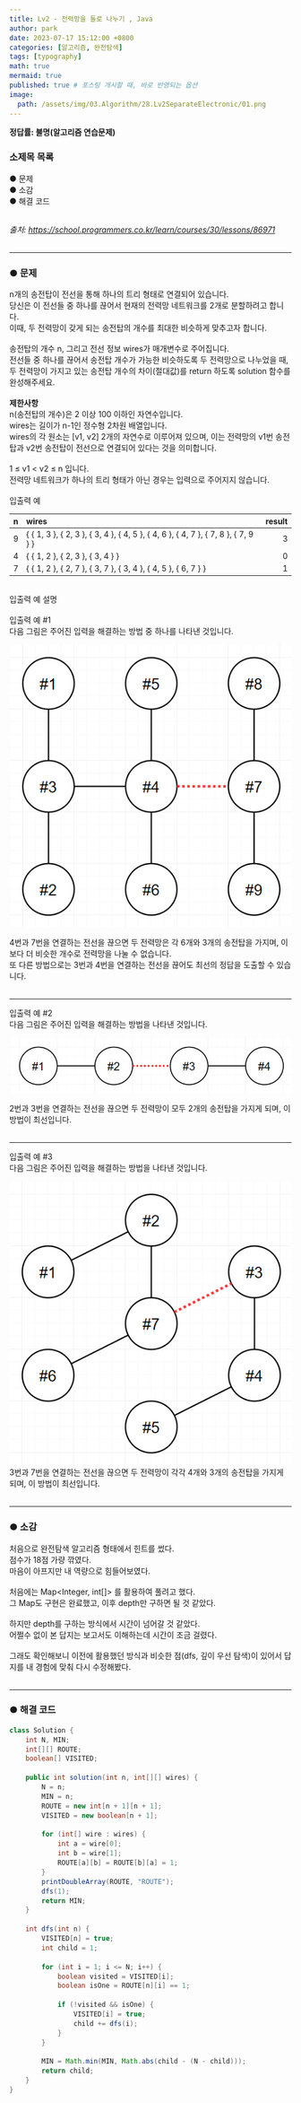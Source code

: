 ```yaml
---
title: Lv2 - 전력망을 둘로 나누기 , Java
author: park
date: 2023-07-17 15:12:00 +0800
categories: [알고리즘, 완전탐색]
tags: [typography]
math: true
mermaid: true
published: true # 포스팅 개시할 때, 바로 반영되는 옵션
image: 
  path: /assets/img/03.Algorithm/28.Lv2SeparateElectronic/01.png
---
```


<b>정답률: 불명(알고리즘 연습문제)</b><br>

### 소제목 목록
● 문제<br/>
● 소감<br/>
● 해결 코드<br/>
<br/>

<i>출처: https://school.programmers.co.kr/learn/courses/30/lessons/86971</i><br>
<br/>

---

### ● 문제

n개의 송전탑이 전선을 통해 하나의 트리 형태로 연결되어 있습니다.<br>
당신은 이 전선들 중 하나를 끊어서 현재의 전력망 네트워크를 2개로 분할하려고 합니다.<br>
이때, 두 전력망이 갖게 되는 송전탑의 개수를 최대한 비슷하게 맞추고자 합니다.<br>
<br>
송전탑의 개수 n, 그리고 전선 정보 wires가 매개변수로 주어집니다.<br>
전선들 중 하나를 끊어서 송전탑 개수가 가능한 비슷하도록 두 전력망으로 나누었을 때, 두 전력망이 가지고 있는 송전탑 개수의 차이(절대값)를 return 하도록 solution 함수를 완성해주세요.<br>
<br>
<b>제한사항</b><br>
n(송전탑의 개수)은 2 이상 100 이하인 자연수입니다.<br>
wires는 길이가 n-1인 정수형 2차원 배열입니다.<br>
wires의 각 원소는 [v1, v2] 2개의 자연수로 이루어져 있으며, 이는 전력망의 v1번 송전탑과 v2번 송전탑이 전선으로 연결되어 있다는 것을 의미합니다.<br>
<br>
1 ≤ v1 < v2 ≤ n 입니다.<br>
전력망 네트워크가 하나의 트리 형태가 아닌 경우는 입력으로 주어지지 않습니다.<br>
<br>
입출력 예<br>

| n    |    wires                           | result |
|:-----|:--------------------------------------|-------:|
|  9  | { { 1, 3 }, { 2, 3 }, { 3, 4 }, { 4, 5 }, { 4, 6 }, { 4, 7 }, { 7, 8 }, { 7, 9 } } | 3      |
|  4  | { { 1, 2 }, { 2, 3 }, { 3, 4 } } | 0      |
|  7  | { { 1, 2 }, { 2, 7 }, { 3, 7 }, { 3, 4 }, { 4, 5 }, { 6, 7 } } | 1      |

<br>
입출력 예 설명<br>
<br>
입출력 예 #1<br>
다음 그림은 주어진 입력을 해결하는 방법 중 하나를 나타낸 것입니다.<br>

![01](/assets/img/03.Algorithm/28.Lv2SeparateElectronic/01.png)
<br>

4번과 7번을 연결하는 전선을 끊으면 두 전력망은 각 6개와 3개의 송전탑을 가지며, 이보다 더 비슷한 개수로 전력망을 나눌 수 없습니다.<br>
또 다른 방법으로는 3번과 4번을 연결하는 전선을 끊어도 최선의 정답을 도출할 수 있습니다.<br>
<br>

---

입출력 예 #2<br>
다음 그림은 주어진 입력을 해결하는 방법을 나타낸 것입니다.<br>

![02](/assets/img/03.Algorithm/28.Lv2SeparateElectronic/02.png)
<br>

2번과 3번을 연결하는 전선을 끊으면 두 전력망이 모두 2개의 송전탑을 가지게 되며, 이 방법이 최선입니다.<br>
<br>

---

입출력 예 #3<br>
다음 그림은 주어진 입력을 해결하는 방법을 나타낸 것입니다.<br>

![03](/assets/img/03.Algorithm/28.Lv2SeparateElectronic/03.png)
<br>
3번과 7번을 연결하는 전선을 끊으면 두 전력망이 각각 4개와 3개의 송전탑을 가지게 되며, 이 방법이 최선입니다.<br>
<br>

---

### ● 소감

처음으로 완전탐색 알고리즘 형태에서 힌트를 썼다.<br>
점수가 18점 가량 깎였다.<br>
마음이 아프지만 내 역량으로 힘들어보였다.<br>
<br>
처음에는 Map<Integer, int[]> 를 활용하여 풀려고 했다.<br>
그 Map도 구현은 완료했고, 이후 depth만 구하면 될 것 같았다.<br>
<br>
하지만 depth를 구하는 방식에서 시간이 넘어갈 것 같았다.<br>
어쩔수 없이 본 답지는 보고서도 이해하는데 시간이 조금 걸렸다.<br>
<br>
그래도 확인해보니 이전에 활용했던 방식과 비슷한 점(dfs, 깊이 우선 탐색)이 있어서 답지를 내 경험에 맞춰 다시 수정해봤다.<br>
<br>

---

### ● 해결 코드

```java
class Solution {
    int N, MIN;
    int[][] ROUTE;
    boolean[] VISITED;
    
    public int solution(int n, int[][] wires) {
        N = n;
        MIN = n;
        ROUTE = new int[n + 1][n + 1];
        VISITED = new boolean[n + 1];
        
        for (int[] wire : wires) {
            int a = wire[0];
            int b = wire[1];
            ROUTE[a][b] = ROUTE[b][a] = 1;
        }
        printDoubleArray(ROUTE, "ROUTE");
        dfs(1);
        return MIN;
    }
    
    int dfs(int n) {
        VISITED[n] = true;
        int child = 1;
        
        for (int i = 1; i <= N; i++) {
            boolean visited = VISITED[i];
            boolean isOne = ROUTE[n][i] == 1;
            
            if (!visited && isOne) {
                VISITED[i] = true;
                child += dfs(i);
            }
        }
        
        MIN = Math.min(MIN, Math.abs(child - (N - child)));
        return child;
    }
}
```